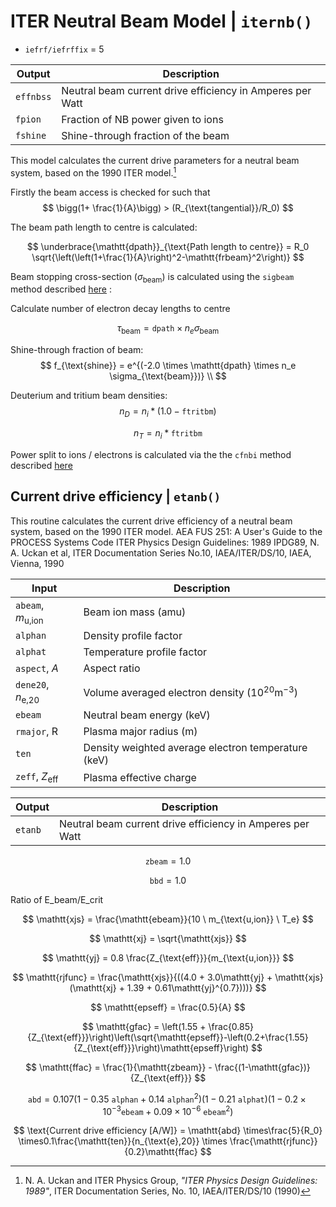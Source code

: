 # ITER Neutral Beam Model | `iternb()`

- `iefrf/iefrffix` = 5

| Output | Description |
|----------|-------------|
| $\mathtt{effnbss}$  | Neutral beam current drive efficiency in Amperes per Watt |
| $\mathtt{fpion}$    | Fraction of NB power given to ions |
| $\mathtt{fshine}$   | Shine-through fraction of the beam |

This model calculates the current drive parameters for a neutral beam system, based on the 1990 ITER model.[^1]


Firstly the beam access is checked for such that
$$
\bigg(1+ \frac{1}{A}\bigg) > (R_{\text{tangential}}/R_0)
$$

The beam path length to centre is calculated:

$$
\underbrace{\mathtt{dpath}}_{\text{Path length to centre}} = R_0 \sqrt{\left(\left(1+\frac{1}{A}\right)^2-\mathtt{frbeam}^2\right)}
$$


Beam stopping cross-section ($\sigma_{\text{beam}}$) is calculated using the `sigbeam` method described [here](nbi_overview.md) :


Calculate number of electron decay lengths to centre

$$
\tau_{\text{beam}} = \mathtt{dpath}\times n_e \sigma_{\text{beam}}
$$

Shine-through fraction of beam:
$$
f_{\text{shine}} = e^{(-2.0 \times  \mathtt{dpath} \times  n_e  \sigma_{\text{beam}})} \\
$$

Deuterium and tritium beam densities:
$$
n_D = n_i * (1.0 - \mathtt{ftritbm}) 
$$

$$
n_T = n_i * \mathtt{ftritbm}
$$

Power split to ions / electrons is calculated via the the `cfnbi` method described [here](nbi_overview.md)


## Current drive efficiency | `etanb()`

This routine calculates the current drive efficiency of
a neutral beam system, based on the 1990 ITER model.
AEA FUS 251: A User's Guide to the PROCESS Systems Code
ITER Physics Design Guidelines: 1989 IPDG89, N. A. Uckan et al,
ITER Documentation Series No.10, IAEA/ITER/DS/10, IAEA, Vienna, 1990

| Input   | Description                                               |
|---------|-----------------------------------------------------------|
| $\mathtt{abeam}$, $m_{\text{u,ion}}$   | Beam ion mass ($\text{amu}$)                                       |
| $\mathtt{alphan}$  | Density profile factor                                    |
| $\mathtt{alphat}$  | Temperature profile factor                                |
| $\mathtt{aspect}$, $A$  | Aspect ratio                                              |
| $\mathtt{dene20}$, $n_{\text{e,20}}$    | Volume averaged electron density ($10^{20} \text{m}^{-3}$)                  |
| $\mathtt{ebeam}$   | Neutral beam energy ($\text{keV}$)                                 |
| $\mathtt{rmajor}$, R  | Plasma major radius ($\text{m}$)                                   |
| $\mathtt{ten}$     | Density weighted average electron temperature ($\text{keV}$)       |
| $\mathtt{zeff}$, $Z_{\text{eff}}$    | Plasma effective charge                                   |

| Output  | Description                                               |
|---------|-----------------------------------------------------------|
| $\mathtt{etanb}$   | Neutral beam current drive efficiency in Amperes per Watt |




$$
\mathtt{zbeam} = 1.0
$$

$$
\mathtt{bbd} = 1.0
$$


Ratio of E_beam/E_crit

$$
\mathtt{xjs} = \frac{\mathtt{ebeam}}{10 \  m_{\text{u,ion}} \ T_e} 
$$

$$
\mathtt{xj} = \sqrt{\mathtt{xjs}}
$$
    
$$
\mathtt{yj} = 0.8 \frac{Z_{\text{eff}}}{m_{\text{u,ion}}}
$$
        
$$
\mathtt{rjfunc} = \frac{\mathtt{xjs}}{((4.0 + 3.0\mathtt{yj} + \mathtt{xjs}(\mathtt{xj} + 1.39 + 0.61\mathtt{yj}^{0.7})))}
$$

$$
\mathtt{epseff} = \frac{0.5}{A}
$$

$$
\mathtt{gfac} = \left(1.55 + \frac{0.85}{Z_{\text{eff}}}\right)\left(\sqrt{\mathtt{epseff}}-\left(0.2+\frac{1.55}{Z_{\text{eff}}}\right)\mathtt{epseff}\right)
$$

$$
\mathtt{ffac} = \frac{1}{\mathtt{zbeam}} - \frac{(1-\mathtt{gfac})}{Z_{\text{eff}}}
$$
    
$$
\mathtt{abd} = 0.107 (1-0.35 \ \mathtt{alphan}+0.14 \ \mathtt{alphan}^2)(1-0.21 \ \mathtt{alphat})(1-0.2\times 10^{-3}\mathtt{ebeam}+0.09\times 10^{-6} \ \mathtt{ebeam}^2)
$$

$$
\text{Current drive efficiency [A/W]} = \mathtt{abd} \times\frac{5}{R_0} \times0.1\frac{\mathtt{ten}}{n_{\text{e},20}} \times \frac{\mathtt{rjfunc}}{0.2}\mathtt{ffac}
$$

        

[^1]: N. A. Uckan and ITER Physics Group, *"ITER Physics Design Guidelines: 1989"*, ITER Documentation Series, No. 10, IAEA/ITER/DS/10 (1990)